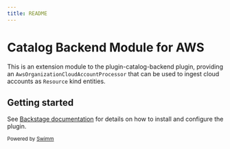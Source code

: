 ```yaml
---
title: README
---
```

# Catalog Backend Module for AWS

This is an extension module to the plugin-catalog-backend plugin, providing an `AwsOrganizationCloudAccountProcessor` that can be used to ingest cloud accounts as `Resource` kind entities.

## Getting started

See [Backstage documentation](https://backstage.io/docs/integrations/aws-s3/discovery) for details on how to install and configure the plugin.

<SwmMeta version="3.0.0"><sup>Powered by [Swimm](https://app.swimm.io/)</sup></SwmMeta>
